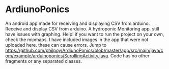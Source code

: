 # ArdiunoPonics
An android app made for receiving and displaying CSV from arduino. 
Receive and display CSV from arduino. A hydroponic Monitoring app. still have issues with graphing. 
Help!
if you want to run the project on your own, check the mipmaps. 
I have included images in the app that were not uploaded here. these can cause errors.
Jump to https://github.com/philpoy/ArdiunoPonics/blob/master/app/src/main/java/com/example/arduinoponics/ScrollingActivity.java.
Code has no other fragments or any separated classes.

